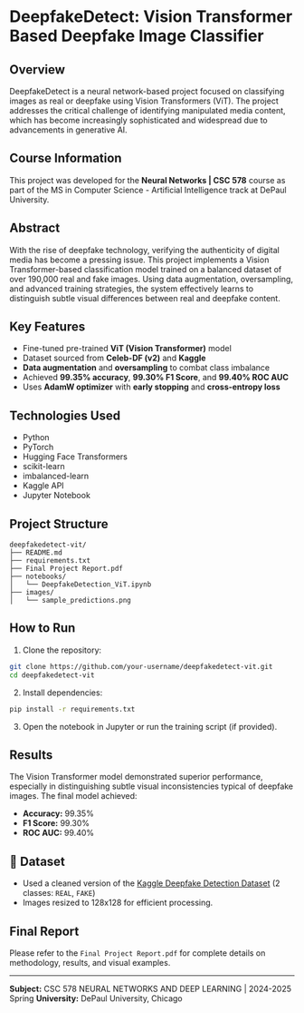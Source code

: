 # DeepfakeDetect: Vision Transformer Based Deepfake Image Classifier

## Overview
DeepfakeDetect is a neural network-based project focused on classifying images as real or deepfake using Vision Transformers (ViT). The project addresses the critical challenge of identifying manipulated media content, which has become increasingly sophisticated and widespread due to advancements in generative AI.

## Course Information
This project was developed for the **Neural Networks | CSC 578** course as part of the MS in Computer Science - Artificial Intelligence track at DePaul University.

## Abstract
With the rise of deepfake technology, verifying the authenticity of digital media has become a pressing issue. This project implements a Vision Transformer-based classification model trained on a balanced dataset of over 190,000 real and fake images. Using data augmentation, oversampling, and advanced training strategies, the system effectively learns to distinguish subtle visual differences between real and deepfake content.

## Key Features
- Fine-tuned pre-trained **ViT (Vision Transformer)** model
- Dataset sourced from **Celeb-DF (v2)** and **Kaggle**
- **Data augmentation** and **oversampling** to combat class imbalance
- Achieved **99.35% accuracy**, **99.30% F1 Score**, and **99.40% ROC AUC**
- Uses **AdamW optimizer** with **early stopping** and **cross-entropy loss**

## Technologies Used
- Python
- PyTorch
- Hugging Face Transformers
- scikit-learn
- imbalanced-learn
- Kaggle API
- Jupyter Notebook

## Project Structure
```
deepfakedetect-vit/
├── README.md
├── requirements.txt
├── Final Project Report.pdf
├── notebooks/
│   └── DeepfakeDetection_ViT.ipynb
├── images/
│   └── sample_predictions.png
```

## How to Run
1. Clone the repository:
```bash
git clone https://github.com/your-username/deepfakedetect-vit.git
cd deepfakedetect-vit
```
2. Install dependencies:
```bash
pip install -r requirements.txt
```
3. Open the notebook in Jupyter or run the training script (if provided).

## Results
The Vision Transformer model demonstrated superior performance, especially in distinguishing subtle visual inconsistencies typical of deepfake images. The final model achieved:
- **Accuracy:** 99.35%
- **F1 Score:** 99.30%
- **ROC AUC:** 99.40%

## 📄 Dataset
- Used a cleaned version of the [Kaggle Deepfake Detection Dataset](https://www.kaggle.com/competitions/deepfake-classification) (2 classes: `REAL`, `FAKE`)
- Images resized to 128x128 for efficient processing.

## Final Report
Please refer to the `Final Project Report.pdf` for complete details on methodology, results, and visual examples.

---
**Subject:** CSC 578 NEURAL NETWORKS AND DEEP LEARNING | 2024-2025 Spring
**University:** DePaul University, Chicago
